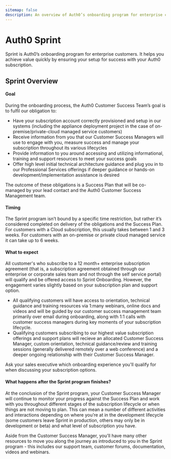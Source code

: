```yaml
---
sitemap: false
description: An overview of Auth0’s onboarding program for enterprise customers.
---
```



# Auth0 Sprint

Sprint is Auth0’s onboarding program for enterprise customers.  It helps you achieve value quickly by ensuring your setup for success with your Auth0 subscription.

## Sprint Overview

#### Goal

During the onboarding process, the Auth0 Customer Success Team’s goal is to fulfil our obligation to:

* Have your subscription account correctly provisioned and setup in our systems (including the appliance deployment project in the case of on-premise/private-cloud managed service customers)
* Receive information from you that our Customer Success Managers will use to engage with you, measure success and manage your subscription throughout its various lifecycles
* Provide information to you around accessing and utilizing informational, training and support resources to meet your success goals
* Offer high level initial technical architecture guidance and plug you in to our Professional Services offerings if deeper guidance or hands-on development/implementation assistance is desired

The outcome of these obligations is a Success Plan that will be co-managed by your lead contact and the Auth0 Customer Success Management team.

#### Timing

The Sprint program isn’t bound by a specific time restriction, but rather it’s considered completed on delivery of the obligations and the Success Plan.  For customers with a Cloud subscription, this usually takes between 1 and 3 weeks.  For customers with an on-premise or private cloud managed service it can take up to 6 weeks.

#### What to expect

All customer's who subscribe to a 12 month+ enterprise subscription agreement (that is, a subscription agreement obtained through our enterprise or corporate sales team and not through the self service portal) will qualify and be offered access to Sprint Onboarding.  However, the engagement varies slightly based on your subscription plan and support option.

* All qualifying customers will have access to orientation, technical guidance and training resources via 1:many webinars, online docs and videos and will be guided by our customer success management team primarily over email during onboarding, along with 1:1 calls with customer success managers during key moments of your subscription lifecycle.
* Qualifying customers subscribing to our highest value subscription offerings and support plans will recieve an allocated Customer Success Manager, custom orientation, technical guidance/review and training sessions (generally delivered remotely over a web conference) and a deeper ongoing relationship with their Customer Success Manager.

Ask your sales executive which onboarding experience you'll qualify for when discussing your subscription options.

#### What happens after the Sprint program finishes?

At the conclusion of the Sprint program, your Customer Success Manager will continue to monitor your progress against the Success Plan and work with you throughout different stages of the subscription lifecycle or when things are not moving to plan.  This can mean a number of different activities and interactions depending on where you’re at in the development lifecycle (some customers leave Sprint in production, others may only be in development or beta) and what level of subscription you have.

Aside from the Customer Success Manager, you’ll have many other resources to move you along the journey as introduced to you in the Sprint program - this includes our support team, customer forums, documentation, videos and webinars.



